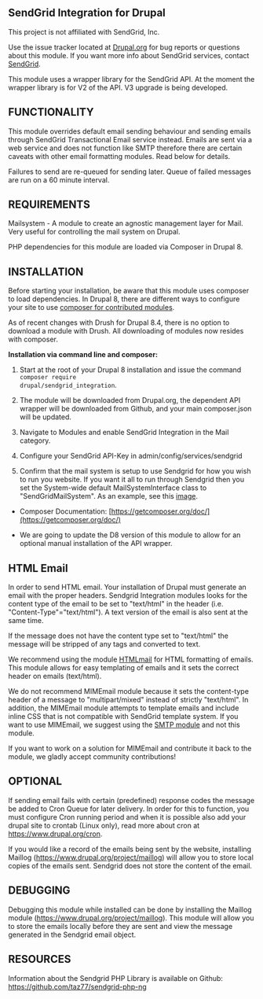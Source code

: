 SendGrid Integration for Drupal
--------------------------------------------------------------------------------
This project is not affiliated with SendGrid, Inc.

Use the issue tracker located at [Drupal.org](https://www.drupal.org/sendgrid_integration)
for bug reports or questions about this module. If you want more info about
SendGrid services, contact [SendGrid](https://sendgrid.com).

This module uses a wrapper library for the SendGrid API. At the moment the
wrapper library is for V2 of the API. V3 upgrade is being developed.

FUNCTIONALITY
--------------------------------------------------------------------------------
This module overrides default email sending behaviour and sending emails through
SendGrid Transactional Email service instead. Emails are sent via a web service
and does not function like SMTP therefore there are certain caveats with other
email formatting modules. Read below for details.

Failures to send are re-queued for sending later. Queue of failed messages are
run on a 60 minute interval.

REQUIREMENTS
--------------------------------------------------------------------------------
Mailsystem - A module to create an agnostic management layer for Mail. Very
useful for controlling the mail system on Drupal.

PHP dependencies for this module are loaded via Composer in Drupal 8.

INSTALLATION
--------------------------------------------------------------------------------
Before starting your installation, be aware that this module uses composer to
load dependencies. In Drupal 8, there are different ways to configure your site
to use [composer for contributed modules](https://www.drupal.org/node/2718229#managing-contributed).

As of recent changes with Drush for Drupal 8.4, there is no option to download
a module with Drush. All downloading of modules now resides with composer.

**Installation via command line and composer:**

1. Start at the root of your Drupal 8 installation and issue the command
   <code>composer require drupal/sendgrid_integration</code>.
   
2. The module will be downloaded from Drupal.org, the dependent API wrapper will 
   be downloaded from Github, and your main composer.json will be updated.

3. Navigate to Modules and enable SendGrid Integration in the Mail category.

4. Configure your SendGrid API-Key in admin/config/services/sendgrid

5. Confirm that the mail system is setup to use Sendgrid for how you wish to run
   you website. If you want it all to run through Sendgrid then you set the
   System-wide default MailSystemInterface class to "SendGridMailSystem". As an
   example, see this [image](https://www.drupal.org/files/issues/sengrid-integration-mailsystem-settings-example.png).

* Composer Documentation: [https://getcomposer.org/doc/](https://getcomposer.org/doc/)

* We are going to update the D8 version of this module to allow for an optional
manual installation of the API wrapper.

HTML Email
--------------------------------------------------------------------------------
In order to send HTML email. Your installation of Drupal must generate an email
with the proper headers. Sendgrid Integration modules looks for the content type
of the email to be set to "text/html" in the header (i.e. "Content-Type"="text/html").
A text version of the email is also sent at the same time.

If the message does not have the content type set to "text/html" the message
will be stripped of any tags and converted to text.

We recommend using the module [HTMLmail](https://www.drupal.org/project/htmlmail)
for HTML formatting of emails. This module allows for easy templating of emails
and it sets the correct header on emails (text/html).

We do not recommend MIMEmail module because it sets the content-type header of a
message to "multipart/mixed" instead of strictly "text/html". In addition, the
MIMEmail module attempts to template emails and include inline CSS that is not
compatible with SendGrid template system. If you want to use
MIMEmail, we suggest using the [SMTP module](https://www.drupal.org/project/smtp)
and not this module.

If you want to work on a solution for MIMEmail and contribute it back to the
module, we gladly accept community contributions!


OPTIONAL
--------------------------------------------------------------------------------
If sending email fails with certain (predefined) response codes the message be
added to Cron Queue for later delivery. In order for this to function, you must
configure Cron running period and when it is possible also add your drupal site
to crontab (Linux only), read more about cron at https://www.drupal.org/cron.

If you would like a record of the emails being sent by the website, installing
Maillog (https://www.drupal.org/project/maillog) will allow you to store local
copies of the emails sent. Sendgrid does not store the content of the email.

DEBUGGING
--------------------------------------------------------------------------------
Debugging this module while installed can be done by installing the Maillog
module (https://www.drupal.org/project/maillog). This module will allow you to
store the emails locally before they are sent and view the message generated
in the Sendgrid email object.

RESOURCES
--------------------------------------------------------------------------------
Information about the Sendgrid PHP Library is available on Github:
https://github.com/taz77/sendgrid-php-ng